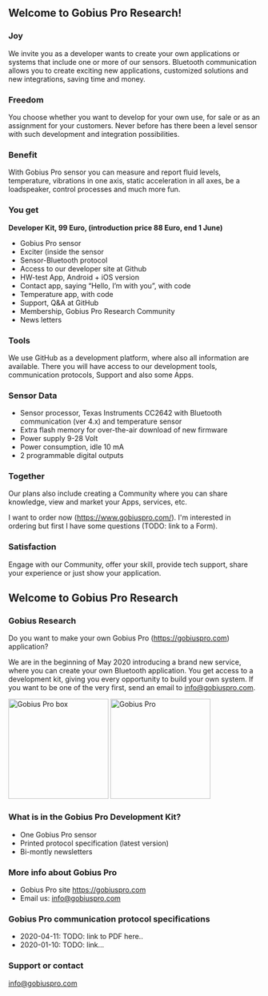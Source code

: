 ## Welcome to Gobius Pro Research! 

### Joy

We invite you as a developer wants to create your own applications or systems that include one or more of our sensors. Bluetooth communication allows you to create exciting new applications, customized solutions and new integrations, saving time and money. 

### Freedom

You choose whether you want to develop for your own use, for sale or as an assignment for your customers. Never before has there been a level sensor with such development and integration possibilities.

### Benefit

With Gobius Pro sensor you can measure and report fluid levels, temperature, vibrations in one axis, static acceleration in all axes, be a loadspeaker, control processes and much more fun.

### You get

**Developer Kit, 99 Euro, (introduction price 88 Euro, end 1 June)**

-	Gobius Pro sensor
-	Exciter (inside the sensor
-	Sensor-Bluetooth protocol
-	Access to our developer site at Github
-	HW-test App, Android + iOS version
-	Contact app, saying “Hello, I’m with you”, with code
-	Temperature app, with code
-	Support, Q&A at GitHub
-	Membership, Gobius Pro Research Community
-	News letters

### Tools

We use GitHub as a development platform, where also all information are available. There you will have access to our development tools, communication protocols, Support and also some Apps.

### Sensor Data

- Sensor processor, Texas Instruments CC2642
with Bluetooth communication (ver 4.x) and temperature sensor
- Extra flash memory for over-the-air download of new firmware
- Power supply 9-28 Volt
- Power consumption, idle 10 mA
- 2 programmable digital outputs

### Together

Our plans also include creating a Community where you can share knowledge, view and market your Apps, services, etc.

I want to order now (https://www.gobiuspro.com/).
I'm interested in ordering but first I have some questions (TODO: link to a Form).

### Satisfaction

Engage with our Community, offer your skill, provide tech support, share your experience or just show your application.





## Welcome to Gobius Pro Research

### Gobius Research

Do you want to make your own Gobius Pro (https://gobiuspro.com) application?

We are in the beginning of May 2020 introducing a brand new service, where you can create your own Bluetooth application. You get access to a development kit, giving you every opportunity to build your own system. If you want to be one of the very first, send an email to info@gobiuspro.com.

<img src="https://www.gobiuspro.com/wp-content/uploads/2019/01/boxen-1gobiuspro-1.jpg" alt="Gobius Pro box" width="200" />

<img src="https://www.gobiuspro.com/wp-content/uploads/2018/08/a-revolution.png" alt="Gobius Pro" width="200" />

### What is in the Gobius Pro Development Kit?
- One Gobius Pro sensor
- Printed protocol specification (latest version)
- Bi-montly newsletters

### More info about Gobius Pro
* Gobius Pro site https://gobiuspro.com
* Email us: info@gobiuspro.com

### Gobius Pro communication protocol specifications
- 2020-04-11: TODO: link to PDF here..
- 2020-01-10: TODO: link...

### Support or contact
info@gobiuspro.com
